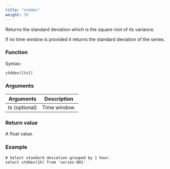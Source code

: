```yaml
---
title: "stddev"
weight: 39
---
```


Returns the standard deviation which is the square root of its variance.

If no time window is provided it returns the standard deviation of the series.

### Function

Syntax:

    stddev([ts])

### Arguments

 Arguments   | Description
 ----------- | -----------
ts (optional) | Time window.

### Return value

A float value.

### Example

    # Select standard deviation grouped by 1 hour.
    select stddev(1h) from 'series-001'
